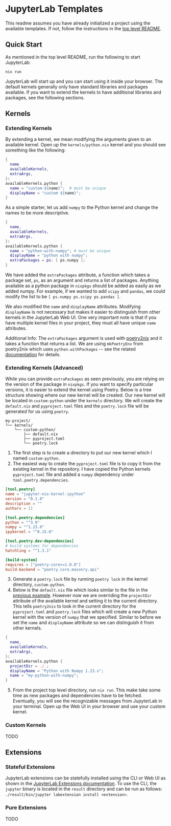# JupyterLab Templates

This readme assumes you have already initialized a project using the available templates. If not, follow the instructions in the [top level README](../README.md).

## Quick Start

As mentioned in the top level README, run the following to start JupyterLab:

```shell
nix run
```

JupyterLab will start up and you can start using it inside your browser. The default kernels generally only have standard libraries and packages available. If you want to extend the kernels to have additional libraries and packages, see the following sections.

## Kernels

### Extending Kernels

By extending a kernel, we mean modifying the arguments given to an available kernel. Open up the `kernels/python.nix` kernel and you should see something like the following:

```nix
{
  name
  availableKernels,
  extraArgs,
}:
availableKernels.python {
  name = "custom-${name}";  # must be unique
  displayName = "custom ${name}";
}
```

As a simple starter, let us add `numpy` to the Python kernel and change the names to be more descriptive.

```nix
{
  name,
  availableKernels,
  extraArgs,
}:
availableKernels.python {
  name = "python-with-numpy"; # must be unique
  displayName = "python with numpy";
  extraPackages = ps: [ ps.numpy ];
}
```

We have added the `extraPackages` attribute, a function which takes a package set, `ps`, as an argument and returns a list of packages. Anything available as a python package in `nixpkgs` should be added as easily as we added numpy. For example, if we wanted to add `scipy` and `pandas`, we could modify the list to be `[ ps.numpy ps.scipy ps.pandas ]`.

We also modified the `name` and `displayName` attributes. Modifying `displayName` is not necessary but makes it easier to distinguish from other kernels in the JupyterLab Web UI. One very important note is that if you have multiple kernel files in your project, they must all have unique `name` attributes.

Additional Info: The `extraPackages` argument is used with [poetry2nix][mkpoetryenv] and it takes a function that returns a list. We are using `mkPoetryEnv` from poetry2nix which uses `python.withPackages` -- see the related [documentation][withpackages] for details.

### Extending Kernels (Advanced)

While you can provide `extraPackages` as seen previously, you are relying on the version of the package in `nixpkgs`. If you want to specify particular versions, it is easier to extend the kernel using Poetry. Below is a tree structure showing where our new kernel will be created. Our new kernel will be located in `custom-python` under the `kernels` directory. We will create the `default.nix` and `pyproject.toml` files and the `poetry.lock` file will be generated for us using `poetry`.

```
my-project/
└── kernels/
    └── custom-python/
        ├── default.nix
        ├── pyproject.toml
        └── poetry.lock
```

1. The first step is to create a directory to put our new kernel which I named `custom-python`.
1. The easiest way to create the `pyproject.toml` file is to copy it from the existing kernel in the repository. I have copied the Python kernels `pyproject.toml` file and added a `numpy` dependency under `tool.poetry.dependencies`.

```toml
[tool.poetry]
name = "jupyter-nix-kernel-ipython"
version = "0.1.0"
description = ""
authors = []

[tool.poetry.dependencies]
python = "^3.9"
numpy = "^1.23.0"
ipykernel = "^6.15.0"

[tool.poetry.dev-dependencies]
# build systems for dependencies
hatchling = "^1.3.1"

[build-system]
requires = ["poetry-core>=1.0.0"]
build-backend = "poetry.core.masonry.api"
```

3. Generate a `poetry.lock` file by running `poetry lock` in the kernel directory, `custom-python`.
1. Below is the `default.nix` file which looks similar to the file in the [previous example](#extending-kernels). However now we are overriding the `projectDir` attribute of the available kernel and setting it to the current directory. This tells `poetry2nix` to look in the current directory for the `pyproject.toml` and `poetry.lock` files which will create a new Python kernel with the version of `numpy` that we specified. Similar to before we set the `name` and `displayName` attribute so we can distinguish it from other kernels.

```nix
{
  name,
  availableKernels,
  extraArgs,
}:
availableKernels.python {
  projectDir = ./.;
  displayName = "Python with Numpy 1.23.x";
  name = "my-python-with-numpy";
}
```

5. From the project top level directory, run `nix run`. This make take some time as new packages and dependencies have to be fetched. Eventually, you will see the recognizable messages from JupyterLab in your terminal. Open up the Web UI in your browser and use your custom kernel.

### Custom Kernels

TODO

## Extensions

### Stateful Extensions

JupyterLab extensions can be statefully installed using the CLI or Web UI as shown in the [JupyterLab Extensions documentation][jlab-extensions]. To use the CLI, the `jupyter` binary is located in the `result` directory and can be run as follows: `./result/bin/jupyter labextension install <extension>`.

### Pure Extensions

TODO

[jlab-extensions]: https://jupyterlab.readthedocs.io/en/stable/user/extensions.html
[mkpoetryenv]: https://github.com/nix-community/poetry2nix/#mkpoetryenv
[withpackages]: https://nixos.org/manual/nixpkgs/stable/#python.withpackages-function
